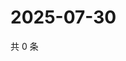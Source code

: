 # 2025-07-30

共 0 条

<!-- BEGIN ZHIHUVIDEO -->
<!-- 最后更新时间 Wed Jul 30 2025 14:20:14 GMT+0800 (China Standard Time) -->

<!-- END ZHIHUVIDEO -->
